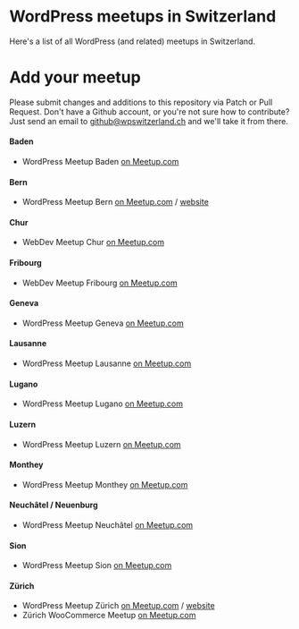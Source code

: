 # WordPress meetups in Switzerland
Here's a list of all WordPress (and related) meetups in Switzerland.

# Add your meetup
Please submit changes and additions to this repository via Patch or Pull Request. Don't have a Github account, or you're not sure how to contribute? Just send an email to github@wpswitzerland.ch and we'll take it from there.

#### Baden

- WordPress Meetup Baden [on Meetup.com](https://www.meetup.com/WordPress-Baden/)

#### Bern

- WordPress Meetup Bern [on Meetup.com](https://www.meetup.com/de-DE/WordPress-Bern/) / [website](https://wpbern.ch/)

#### Chur

- WebDev Meetup Chur [on Meetup.com](https://www.meetup.com/WebDev-Chur/)


#### Fribourg

- WebDev Meetup Fribourg [on Meetup.com](https://www.meetup.com/Fribourg-WordPress-Meetup/)

#### Geneva

- WordPress Meetup Geneva [on Meetup.com](https://www.meetup.com/geneva-wordpress/)

#### Lausanne

- WordPress Meetup Lausanne [on Meetup.com](https://www.meetup.com/Lausanne-WordPress-Meetup/)

#### Lugano

- WordPress Meetup Lugano [on Meetup.com](https://www.meetup.com/Lugano-WordPress-Meetup/)

#### Luzern

- WordPress Meetup Luzern [on Meetup.com](https://www.meetup.com/WordPress-Meetup-Luzern-by-webkinder-ch/)

#### Monthey

- WordPress Meetup Monthey [on Meetup.com](https://www.meetup.com/Monthey-WordPress-Meetup/)

#### Neuchâtel / Neuenburg

- WordPress Meetup Neuchâtel [on Meetup.com](https://www.meetup.com/WordPress-Neuchatel/)

#### Sion

- WordPress Meetup Sion [on Meetup.com](https://www.meetup.com/Sion-WordPress-Meetup/)

#### Zürich

- WordPress Meetup Zürich [on Meetup.com](https://www.meetup.com/WordPress-Zurich/) / [website](https://wpzurich.ch/)
- Zürich WooCommerce Meetup [on Meetup.com](https://www.meetup.com/Zurich-WooCommerce-Meetup/)
